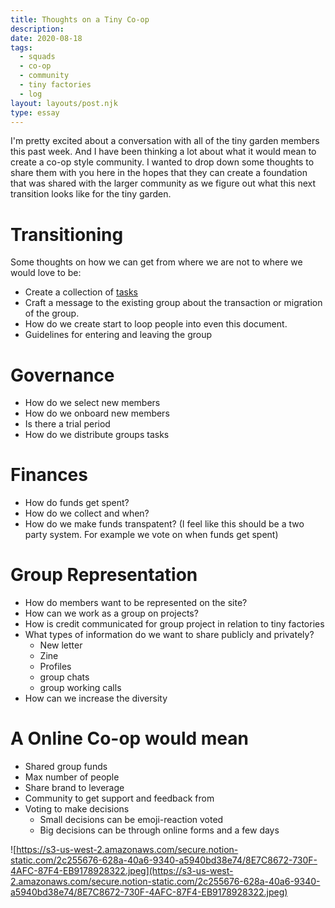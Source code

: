 ```yaml
---
title: Thoughts on a Tiny Co-op
description:
date: 2020-08-18
tags:
  - squads
  - co-op
  - community
  - tiny factories
  - log
layout: layouts/post.njk
type: essay
---
```


I'm pretty excited about a conversation with all of the tiny garden members this past week. And I have been thinking a lot about what it would mean to create a co-op style community. I wanted to drop down some thoughts to share them with you here in the hopes that they can create a foundation that was shared with the larger community as we figure out what this next transition looks like for the tiny garden.

# Transitioning

Some thoughts on how we can get from where we are not to where we would love to be:

- Create a collection of [tasks](https://www.notion.so/tinyfactories/A-Tiny-Co-op-58fb472eb52241c8af2b3e81b0fb8887#1bb4eb4f144a4761be574ad607030a31)
- Craft a message to the existing group about the transaction or migration of the group.
- How do we create start to loop people into even this document.
- Guidelines for entering and leaving the group

# Governance

- How do we select new members
- How do we onboard new members
- Is there a trial period
- How do we distribute groups tasks

# Finances

- How do funds get spent?
- How do we collect and when?
- How do we make funds transpatent? (I feel like this should be a two party system. For example we vote on when funds get spent)

# Group Representation

- How do members want to be represented on the site?
- How can we work as a group on projects?
- How is credit communicated for group project in relation to tiny factories
- What types of information do we want to share publicly and privately?
  - New letter
  - Zine
  - Profiles
  - group chats
  - group working calls
- How can we increase the diversity

# A Online Co-op would mean

- Shared group funds
- Max number of people
- Share brand to leverage
- Community to get support and feedback from
- Voting to make decisions
  - Small decisions can be emoji-reaction voted
  - Big decisions can be through online forms and a few days

![https://s3-us-west-2.amazonaws.com/secure.notion-static.com/2c255676-628a-40a6-9340-a5940bd38e74/8E7C8672-730F-4AFC-87F4-EB9178928322.jpeg](https://s3-us-west-2.amazonaws.com/secure.notion-static.com/2c255676-628a-40a6-9340-a5940bd38e74/8E7C8672-730F-4AFC-87F4-EB9178928322.jpeg)
